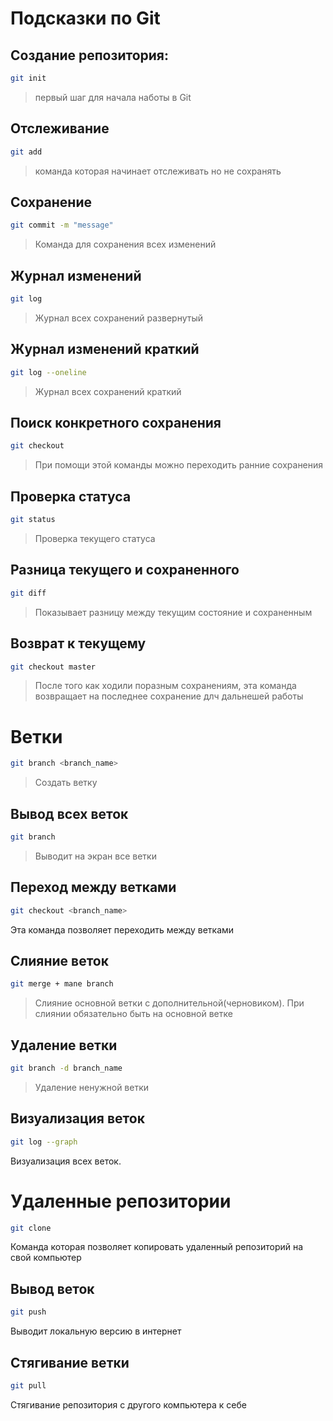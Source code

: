 # Подсказки по Git

## Создание репозитория:
```sh
git init
```
> первый шаг для начала наботы в Git

## Отслеживание
```sh
git add
```
> команда которая начинает отслеживать но не сохранять

## Сохранение
```sh
git commit -m "message"
```
> Команда для сохранения всех изменений

## Журнал изменений
```sh
git log
```
> Журнал всех сохранений развернутый

## Журнал изменений краткий
```sh
git log --oneline
```
> Журнал всех сохранений краткий

##  Поиск конкретного сохранения
```sh
git checkout
```
> При  помощи этой команды можно переходить ранние сохранения

## Проверка статуса
```sh
git status
```
> Проверка текущего статуса 

## Разница текущего и сохраненного
```sh
git diff
```
> Показывает разницу между текущим состояние и сохраненным

## Возврат к текущему
```sh
git checkout master
```
> После того как ходили поразным сохранениям, эта команда возвращает на последнее сохранение длч дальнешей работы

# Ветки
```sh
git branch <branch_name>
```
> Создать ветку

## Вывод всех веток
```sh
git branch
```
> Выводит на экран все ветки

## Переход между ветками
```sh
git checkout <branch_name>
```
Эта команда позволяет переходить между ветками

## Слияние веток
```sh
git merge + mane branch
```
> Слияние основной ветки с дополнительной(черновиком). При слиянии обязательно быть на основной ветке

## Удаление ветки
```sh
git branch -d branch_name
```
> Удаление ненужной ветки

## Визуализация веток
```sh
git log --graph
```
Визуализация всех веток.

# Удаленные репозитории
```sh
git clone
```
Команда которая позволяет копировать удаленный репозиторий на свой компьютер

## Вывод веток
```sh
git push
```
Выводит локальную версию в интернет

## Стягивание ветки
```sh
git pull
``` 
Стягивание репозитория с другого компьютера к себе